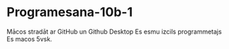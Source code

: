 # Programesana-10b-1
Mācos stradāt ar GitHub un Github Desktop
Es esmu izcils programmetajs 
Es macos 5vsk.
